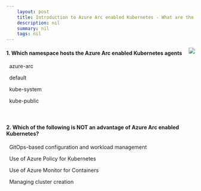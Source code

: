 ```yaml
---
    layout: post
    title: Introduction to Azure Arc enabled Kubernetes - What are the architecture, components, and characteristics of Azure Arc Enabled Kubernetes?
    description: nil
    summary: nil
    tags: nil
---
```



 <a target="_blank" href="https://docs.microsoft.com/en-us/learn/modules/intro-to-arc-enabled-kubernetes/3-architecture-components/"><i class="fas fa-external-link-alt"></i> </a>
 <img align="right" src="https://docs.microsoft.com/en-us/learn/achievements/intro-to-arc-enabled-kubernetes.svg">
####  1. Which namespace hosts the Azure Arc enabled Kubernetes agents


<i class='fas fa-check-square' style='color: Dodgerblue;'></i> &nbsp;&nbsp;azure-arc

<i class='far fa-square'></i> &nbsp;&nbsp;default

<i class='far fa-square'></i> &nbsp;&nbsp;kube-system

<i class='far fa-square'></i> &nbsp;&nbsp;kube-public
<br />
<br />
<br />

####  2. Which of the following is NOT an advantage of Azure Arc enabled Kubernetes?


<i class='far fa-square'></i> &nbsp;&nbsp;GitOps-based configuration and workload management

<i class='far fa-square'></i> &nbsp;&nbsp;Use of Azure Policy for Kubernetes

<i class='far fa-square'></i> &nbsp;&nbsp;Use of Azure Monitor for Containers

<i class='fas fa-check-square' style='color: Dodgerblue;'></i> &nbsp;&nbsp;Managing cluster creation
<br />
<br />
<br />
